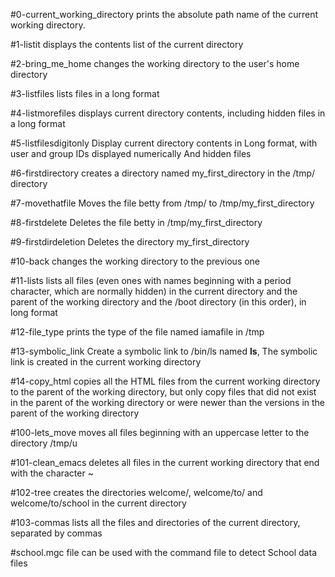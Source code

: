 #0-current_working_directory prints the absolute path name of the current working directory.

#1-listit displays the contents list of the current directory

#2-bring_me_home changes the working directory to the user's home directory

#3-listfiles lists files in a long format

#4-listmorefiles displays current directory contents, including hidden files in a long format

#5-listfilesdigitonly Display current directory contents in Long format, with user and group IDs displayed numerically And hidden files

#6-firstdirectory creates a directory named my_first_directory in the /tmp/ directory

#7-movethatfile Moves the file betty from /tmp/ to /tmp/my_first_directory

#8-firstdelete Deletes the file betty in /tmp/my_first_directory

#9-firstdirdeletion Deletes the directory my_first_directory

#10-back changes the working directory to the previous one

#11-lists lists all files (even ones with names beginning with a period character, which are normally hidden) in the current directory and the parent of the working directory and the /boot directory (in this order), in long format

#12-file_type prints the type of the file named iamafile in /tmp

#13-symbolic_link Create a symbolic link to /bin/ls named __ls__, The symbolic link is created in the current working directory

#14-copy_html copies all the HTML files from the current working directory to the parent of the working directory, but only copy files that did not exist in the parent of the working directory or were newer than the versions in the parent of the working directory

#100-lets_move moves all files beginning with an uppercase letter to the directory /tmp/u

#101-clean_emacs deletes all files in the current working directory that end with the character ~

#102-tree  creates the directories welcome/, welcome/to/ and welcome/to/school in the current directory

#103-commas lists all the files and directories of the current directory, separated by commas

#school.mgc file can be used with the command file to detect School data files
